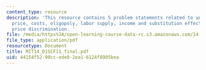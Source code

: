 ```yaml
---
content_type: resource
description: 'This resource contains 5 problem statements related to uncertainty,
  price, costs, oligopoly, labor supply, income and substitution effects, trade, and
  price discrimination. '
file: /media/https%3A/open-learning-course-data-rc.s3.amazonaws.com/14-01sc-principles-of-microeconomics-fall-2011/44154f5290ccede02ea16124f8905bea_MIT14_01SCF11_final.pdf
file_type: application/pdf
resourcetype: Document
title: MIT14_01SCF11_final.pdf
uid: 44154f52-90cc-ede0-2ea1-6124f8905bea
---
```

